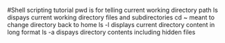 #Shell scripting tutorial
pwd is for telling current working directory path
ls dispays current working directory files and subdirectories
cd ~ meant to change directory back to home
ls -l displays current directory content in long format
ls -a dispays directory contents including hidden files

